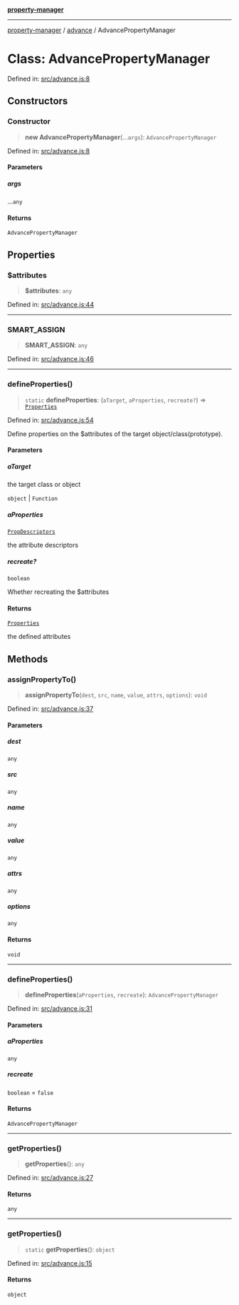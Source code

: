 [**property-manager**](../../README.md)

***

[property-manager](../../modules.md) / [advance](../README-1.md) / AdvancePropertyManager

# Class: AdvancePropertyManager

Defined in: [src/advance.js:8](https://github.com/snowyu/property-manager.js/blob/875a648099d0c063400c33d31fea8b465b85b679/src/advance.js#L8)

## Constructors

### Constructor

> **new AdvancePropertyManager**(...`args`): `AdvancePropertyManager`

Defined in: [src/advance.js:8](https://github.com/snowyu/property-manager.js/blob/875a648099d0c063400c33d31fea8b465b85b679/src/advance.js#L8)

#### Parameters

##### args

...`any`

#### Returns

`AdvancePropertyManager`

## Properties

### $attributes

> **$attributes**: `any`

Defined in: [src/advance.js:44](https://github.com/snowyu/property-manager.js/blob/875a648099d0c063400c33d31fea8b465b85b679/src/advance.js#L44)

***

### SMART\_ASSIGN

> **SMART\_ASSIGN**: `any`

Defined in: [src/advance.js:46](https://github.com/snowyu/property-manager.js/blob/875a648099d0c063400c33d31fea8b465b85b679/src/advance.js#L46)

***

### defineProperties()

> `static` **defineProperties**: (`aTarget`, `aProperties`, `recreate?`) => [`Properties`](../../properties/classes/Properties.md)

Defined in: [src/advance.js:54](https://github.com/snowyu/property-manager.js/blob/875a648099d0c063400c33d31fea8b465b85b679/src/advance.js#L54)

Define properties on the $attributes of the target object/class(prototype).

#### Parameters

##### aTarget

the target class or object

`object` | `Function`

##### aProperties

[`PropDescriptors`](../../abstract/type-aliases/PropDescriptors.md)

the attribute descriptors

##### recreate?

`boolean`

Whether recreating the $attributes

#### Returns

[`Properties`](../../properties/classes/Properties.md)

the defined attributes

## Methods

### assignPropertyTo()

> **assignPropertyTo**(`dest`, `src`, `name`, `value`, `attrs`, `options`): `void`

Defined in: [src/advance.js:37](https://github.com/snowyu/property-manager.js/blob/875a648099d0c063400c33d31fea8b465b85b679/src/advance.js#L37)

#### Parameters

##### dest

`any`

##### src

`any`

##### name

`any`

##### value

`any`

##### attrs

`any`

##### options

`any`

#### Returns

`void`

***

### defineProperties()

> **defineProperties**(`aProperties`, `recreate`): `AdvancePropertyManager`

Defined in: [src/advance.js:31](https://github.com/snowyu/property-manager.js/blob/875a648099d0c063400c33d31fea8b465b85b679/src/advance.js#L31)

#### Parameters

##### aProperties

`any`

##### recreate

`boolean` = `false`

#### Returns

`AdvancePropertyManager`

***

### getProperties()

> **getProperties**(): `any`

Defined in: [src/advance.js:27](https://github.com/snowyu/property-manager.js/blob/875a648099d0c063400c33d31fea8b465b85b679/src/advance.js#L27)

#### Returns

`any`

***

### getProperties()

> `static` **getProperties**(): `object`

Defined in: [src/advance.js:15](https://github.com/snowyu/property-manager.js/blob/875a648099d0c063400c33d31fea8b465b85b679/src/advance.js#L15)

#### Returns

`object`
